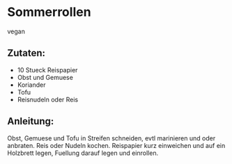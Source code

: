 Sommerrollen
===
vegan

Zutaten:
---
- 10 Stueck Reispapier
-   Obst und Gemuese
-   Koriander
-   Tofu
-   Reisnudeln oder Reis

Anleitung:
---
Obst, Gemuese und Tofu in Streifen schneiden, evtl marinieren und oder anbraten.
Reis oder Nudeln kochen.
Reispapier kurz einweichen und auf ein Holzbrett legen, Fuellung darauf legen und einrollen.